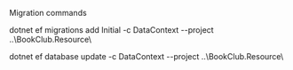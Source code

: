 ﻿Migration commands

dotnet ef migrations add Initial -c DataContext --project ..\BookClub.Resource\

dotnet ef database update -c DataContext --project ..\BookClub.Resource\